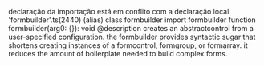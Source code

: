 declaração da importação está em conflito com a declaração local 'formbuilder'.ts(2440) (alias) class formbuilder import formbuilder function formbuilder(arg0: {}): void @description creates an abstractcontrol from a user-specified configuration. the formbuilder provides syntactic sugar that shortens creating instances of a formcontrol, formgroup, or formarray. it reduces the amount of boilerplate needed to build complex forms.
